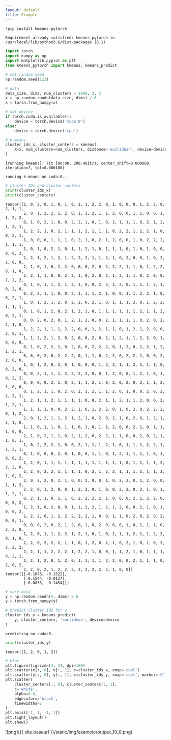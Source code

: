 ```yaml
---
layout: default
title: Example
---
```



```python
!pip install kmeans-pytorch
```

    Requirement already satisfied: kmeans-pytorch in /usr/local/lib/python3.6/dist-packages (0.1)
    


```python
import torch
import numpy as np
import matplotlib.pyplot as plt
from kmeans_pytorch import kmeans, kmeans_predict
```


```python
# set random seed
np.random.seed(123)
```


```python
# data
data_size, dims, num_clusters = 1000, 2, 3
x = np.random.randn(data_size, dims) / 6
x = torch.from_numpy(x)
```


```python
# set device
if torch.cuda.is_available():
    device = torch.device('cuda:0')
else:
    device = torch.device('cpu')
```


```python
# k-means
cluster_ids_x, cluster_centers = kmeans(
    X=x, num_clusters=num_clusters, distance='euclidean', device=device
)
```

    [running kmeans]: 7it [00:00, 200.48it/s, center_shift=0.000068, iteration=7, tol=0.000100]

    running k-means on cuda:0..
    

    
    


```python
# cluster IDs and cluster centers
print(cluster_ids_x)
print(cluster_centers)
```

    tensor([2, 0, 2, 0, 1, 0, 1, 0, 1, 1, 2, 2, 0, 1, 0, 0, 0, 1, 2, 2, 0, 2, 1, 1,
            2, 0, 1, 2, 2, 1, 2, 0, 1, 1, 2, 1, 1, 2, 0, 0, 1, 1, 0, 0, 1, 1, 2, 2,
            0, 1, 0, 2, 1, 0, 0, 2, 2, 1, 0, 1, 0, 2, 1, 1, 1, 0, 2, 1, 2, 1, 2, 1,
            1, 2, 2, 1, 0, 2, 1, 1, 1, 2, 1, 1, 1, 0, 2, 2, 1, 2, 2, 1, 0, 0, 2, 1,
            1, 0, 0, 0, 1, 1, 1, 0, 2, 1, 0, 2, 1, 2, 0, 0, 1, 0, 2, 2, 2, 1, 1, 1,
            1, 0, 1, 0, 2, 1, 0, 1, 1, 2, 1, 0, 1, 1, 1, 0, 1, 0, 1, 0, 0, 0, 0, 2,
            2, 2, 1, 2, 1, 2, 1, 2, 2, 2, 1, 1, 2, 1, 0, 2, 0, 0, 1, 0, 2, 2, 0, 0,
            2, 1, 0, 1, 0, 2, 2, 0, 0, 0, 2, 0, 2, 2, 2, 1, 1, 0, 1, 2, 2, 0, 1, 0,
            2, 2, 1, 1, 0, 0, 2, 2, 1, 0, 2, 0, 2, 1, 2, 1, 1, 0, 2, 0, 0, 2, 2, 2,
            0, 1, 0, 1, 1, 2, 1, 2, 1, 0, 0, 2, 2, 2, 2, 0, 1, 1, 1, 2, 1, 0, 2, 0,
            0, 2, 2, 1, 1, 0, 0, 2, 1, 1, 1, 2, 1, 0, 0, 1, 1, 2, 2, 1, 0, 0, 2, 1,
            1, 0, 1, 2, 1, 2, 0, 2, 2, 0, 2, 1, 0, 1, 1, 1, 2, 0, 1, 2, 2, 1, 1, 1,
            0, 1, 0, 1, 2, 0, 2, 1, 2, 1, 0, 1, 1, 1, 1, 1, 1, 2, 1, 1, 2, 0, 2, 1,
            0, 0, 2, 0, 2, 0, 1, 2, 1, 2, 0, 0, 2, 1, 1, 1, 1, 0, 2, 0, 2, 2, 1, 0,
            1, 2, 2, 1, 1, 1, 2, 2, 0, 0, 1, 2, 1, 1, 0, 1, 2, 1, 2, 0, 0, 2, 0, 1,
            1, 1, 2, 2, 1, 2, 0, 2, 0, 0, 2, 0, 2, 1, 2, 1, 1, 2, 2, 0, 1, 0, 0, 0,
            0, 1, 0, 2, 2, 1, 0, 2, 0, 0, 2, 2, 2, 0, 1, 2, 0, 2, 2, 1, 2, 1, 2, 1,
            0, 0, 0, 2, 0, 2, 2, 2, 0, 1, 1, 0, 2, 2, 0, 2, 2, 1, 0, 0, 2, 2, 0, 0,
            1, 0, 1, 2, 0, 2, 0, 1, 0, 0, 0, 1, 2, 2, 1, 1, 2, 1, 1, 1, 0, 0, 2, 0,
            0, 0, 2, 1, 1, 1, 2, 2, 2, 2, 0, 0, 1, 2, 0, 0, 1, 2, 1, 0, 1, 0, 2, 2,
            0, 0, 0, 0, 2, 1, 0, 2, 1, 1, 2, 1, 0, 2, 0, 2, 0, 2, 1, 1, 2, 1, 0, 0,
            0, 1, 2, 1, 1, 0, 2, 0, 2, 1, 2, 1, 1, 2, 0, 1, 0, 0, 2, 0, 2, 2, 2, 1,
            1, 2, 1, 1, 2, 1, 1, 1, 1, 0, 0, 2, 1, 1, 2, 1, 1, 2, 0, 0, 2, 1, 2, 1,
            1, 1, 1, 1, 0, 0, 2, 2, 1, 0, 1, 2, 2, 0, 1, 0, 2, 0, 2, 2, 2, 0, 1, 2,
            2, 0, 1, 2, 1, 1, 2, 1, 2, 1, 0, 2, 0, 2, 1, 0, 2, 0, 1, 2, 1, 2, 1, 0,
            1, 1, 0, 1, 1, 0, 1, 1, 0, 1, 0, 1, 1, 2, 0, 0, 2, 1, 0, 1, 1, 1, 0, 0,
            2, 1, 0, 2, 1, 1, 0, 2, 1, 2, 0, 2, 2, 1, 1, 0, 0, 2, 0, 2, 1, 1, 0, 1,
            1, 0, 2, 2, 2, 1, 0, 0, 2, 1, 1, 1, 2, 1, 0, 1, 1, 1, 2, 2, 1, 1, 2, 1,
            0, 1, 0, 0, 0, 2, 0, 1, 0, 0, 1, 1, 0, 1, 2, 1, 1, 1, 1, 0, 1, 0, 0, 2,
            1, 2, 0, 1, 1, 1, 1, 1, 1, 1, 1, 1, 1, 1, 1, 0, 1, 1, 1, 1, 2, 2, 2, 0,
            2, 2, 0, 2, 2, 1, 1, 1, 1, 0, 2, 1, 2, 2, 1, 1, 1, 1, 1, 1, 2, 1, 0, 2,
            2, 0, 2, 2, 0, 2, 1, 0, 0, 2, 0, 0, 1, 0, 2, 2, 0, 1, 2, 0, 0, 1, 1, 2,
            2, 2, 0, 1, 2, 0, 0, 1, 2, 2, 0, 1, 0, 0, 2, 2, 0, 2, 1, 0, 1, 1, 2, 1,
            0, 2, 1, 1, 0, 1, 1, 0, 2, 2, 2, 2, 1, 0, 0, 0, 2, 1, 2, 2, 0, 0, 0, 2,
            1, 2, 1, 0, 2, 0, 0, 1, 1, 2, 2, 1, 2, 1, 2, 0, 0, 2, 1, 0, 1, 0, 0, 2,
            2, 2, 2, 0, 1, 2, 2, 2, 2, 2, 1, 0, 0, 1, 1, 0, 2, 0, 2, 0, 2, 0, 0, 1,
            0, 0, 0, 2, 0, 2, 1, 2, 0, 1, 0, 2, 0, 0, 0, 1, 0, 1, 1, 1, 0, 2, 2, 0,
            1, 2, 0, 1, 1, 2, 2, 1, 2, 1, 0, 1, 0, 2, 1, 1, 2, 1, 1, 2, 2, 0, 1, 0,
            2, 2, 0, 2, 2, 2, 1, 1, 0, 1, 2, 0, 2, 1, 0, 2, 1, 0, 1, 0, 2, 2, 2, 2,
            2, 2, 1, 1, 2, 2, 2, 1, 2, 2, 1, 0, 0, 1, 1, 2, 1, 0, 1, 1, 1, 0, 2, 2,
            2, 2, 1, 2, 0, 1, 2, 0, 1, 1, 1, 1, 2, 2, 0, 0, 2, 1, 1, 1, 0, 2, 0, 2,
            2, 2, 0, 2, 1, 2, 2, 2, 2, 2, 2, 2, 2, 1, 0, 0])
    tensor([[-0.1075, -0.1522],
            [ 0.1544, -0.0137],
            [-0.0833,  0.1454]])
    


```python
# more data
y = np.random.randn(5, dims) / 6
y = torch.from_numpy(y)
```


```python
# predict cluster ids for y
cluster_ids_y = kmeans_predict(
    y, cluster_centers, 'euclidean', device=device
)
```

    predicting on cuda:0..
    


```python
print(cluster_ids_y)
```

    tensor([1, 2, 0, 1, 2])
    


```python
# plot
plt.figure(figsize=(4, 3), dpi=160)
plt.scatter(x[:, 0], x[:, 1], c=cluster_ids_x, cmap='cool')
plt.scatter(y[:, 0], y[:, 1], c=cluster_ids_y, cmap='cool', marker='X')
plt.scatter(
    cluster_centers[:, 0], cluster_centers[:, 1],
    c='white',
    alpha=0.6,
    edgecolors='black',
    linewidths=2
)
plt.axis([-1, 1, -1, 1])
plt.tight_layout()
plt.show()
```


![png]({{ site.baseurl }}/static/img/example/output_10_0.png)



```python

```
